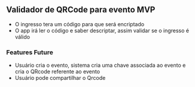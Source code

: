 ## Validador de QRCode para evento MVP

- O ingresso tera um código para que será encriptado
- O app irá ler o código e saber descriptar, assim validar se o ingresso é válido

### Features Future

- Usuário cria o evento, sistema cria uma chave associada ao evento e cria o QRcode referente ao evento
- Usuário pode compartilhar o Qrcode
